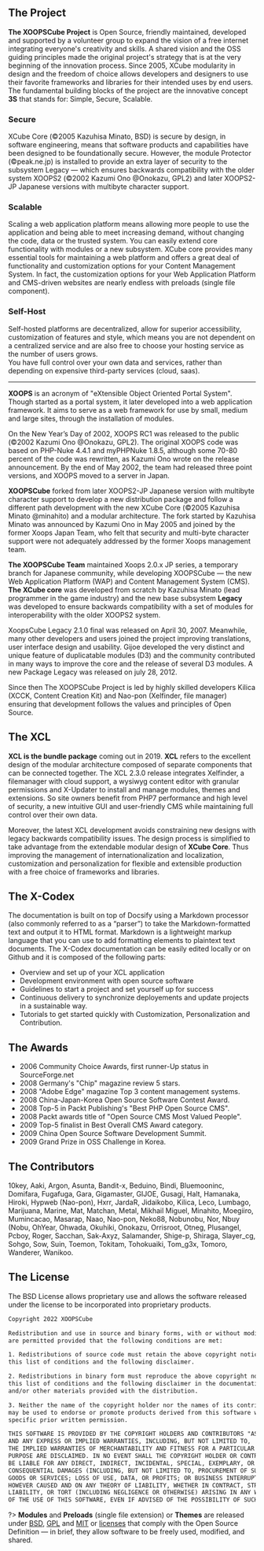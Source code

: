 ## <span class="iconify" data-icon="flat-color-icons:about"></span> The Project

**The XOOPSCube Project** is Open Source, friendly maintained, developed and supported by a volunteer group to expand the vision of a free internet integrating everyone's creativity and skills. A shared vision and the OSS guiding principles made the original project's strategy that is at the very beginning of the innovation process. Since 2005, XCube modularity in design and the freedom of choice allows developers and designers to use their favorite frameworks and libraries for their intended uses by end users. The fundamental building blocks of the project are the innovative concept **3S** that stands for: Simple, Secure, Scalable.

### Secure

XCube Core (©2005 Kazuhisa Minato, BSD) is secure by design, in software engineering, means that software products and capabilities have been designed to be foundationally secure.
However, the module Protector (©peak.ne.jp) is installed to provide an extra layer of security to the subsystem Legacy — which ensures backwards compatibility with the older system XOOPS2 (©2002 Kazumi Ono @Onokazu, GPL2) and later XOOPS2-JP Japanese versions with multibyte character support.

### Scalable 

Scaling a web application platform means allowing more people to use the application and being able to meet increasing demand, without changing the code, data or the trusted system. You can easily extend core functionality with modules or a new subsystem. XCube core provides many essential tools for maintaining a web platform and offers a great deal of functionality and customization options for your Content Management System. In fact, the customization options for your Web Application Platform and CMS-driven websites are nearly endless with preloads (single file component).

### Self-Host

Self-hosted platforms are decentralized, allow for superior accessibility, customization of features and style, which means you are not dependent on a centralized service and are also free to choose your hosting service as the number of users grows.   
You have full control over your own data and services, rather than depending on expensive third-party services (cloud, saas).

---

**XOOPS** is an acronym of "eXtensible Object Oriented Portal System". Though started as a portal system, it later developed into a web application framework. It aims to serve as a web framework for use by small, medium and large sites, through the installation of modules. 

On the New Year’s Day of 2002, XOOPS RC1 was released to the public (©2002 Kazumi Ono @Onokazu, GPL2). The original XOOPS code was based on PHP-Nuke 4.4.1 and myPHPNuke 1.8.5, although some 70-80 percent of the code was rewritten, as Kazumi Ono wrote on the release announcement. By the end of May 2002, the team had released three point versions, and XOOPS moved to a server in Japan. 

**XOOPSCube** forked from later XOOPS2-JP Japanese version with multibyte character support to develop a new distribution package and follow a different path development with the new XCube Core (©2005 Kazuhisa Minato @minahito) and a modular architecture. The fork started by Kazuhisa Minato was announced by Kazumi Ono in May 2005 and joined by the former Xoops Japan Team, who felt that security and multi-byte character support were not adequately addressed by the former Xoops management team.

 **The XOOPSCube Team** maintained Xoops 2.0.x JP series, a temporary branch for Japanese community, while developing XOOPSCube — the new Web Application Platform (WAP) and Content Management System (CMS). **The XCube core** was developed from scratch by Kazuhisa Minato (lead programmer in the game industry) and the new base subsystem **Legacy** was developed to ensure backwards compatibility with a set of modules for interoperability with the older XOOPS2 system.

XoopsCube Legacy 2.1.0 final was released on April 30, 2007. Meanwhile, many other developers and users joined the project improving translations, user interface design and usability. Gijoe developed the very distinct and unique feature of duplicatable modules (D3) and the community contributed in many ways to improve the core and the release of several D3 modules. A new Package Legacy was released on july 28, 2012.

Since then The XOOPSCube Project is led by highly skilled developers Kilica (XCCK, Content Creation Kit) and Nao-pon (Xelfinder, file manager) ensuring that development follows the values and principles of Open Source. 

## <span class="iconify" data-icon="flat-color-icons:multiple-devices"></span> The XCL 

**XCL is the bundle package** coming out in 2019. **XCL** refers to the excellent design of the modular architecture composed of separate components that can be connected together. The XCL 2.3.0 release integrates Xelfinder, a filemanager with cloud support, a wysiwyg content editor with granular permissions and X-Updater to install and manage modules, themes and extensions. So site owners benefit from PHP7 performance and high level of security, a new intuitive GUI and user-friendly CMS while maintaining full control over their own data.

Moreover, the latest XCL development avoids constraining new designs with legacy backwards compatibility issues. The design process is simplified to take advantage from the extendable modular design of **XCube Core**. Thus improving the management of internationalization and localization, customization and personalization for flexible and extensible production with a free choice of frameworks and libraries.

## <span class="iconify" data-icon="flat-color-icons:reading"></span> The X-Codex 

The documentation is built on top of Docsify using a Markdown processor (also commonly referred to as a “parser”) to take the Markdown-formatted text and output it to HTML format. Markdown is a lightweight markup language that you can use to add formatting elements to plaintext text documents. The X-Codex documentation can be easily edited locally or on Github and it is composed of the following parts: 

+ Overview and set up of your XCL application
+ Development environment with open source software
+ Guidelines to start a project and set yourself up for success
+ Continuous delivery to synchronize deployements and update projects in a sustainable way.
+ Tutorials to get started quickly with Customization, Personalization and Contribution.


## <span class="iconify" data-icon="flat-ui:medal"></span> The Awards 

+ 2006 Community Choice Awards, first runner-Up status in SourceForge.net
+ 2008 Germany's "Chip" magazine review 5 stars.
+ 2008 "Adobe Edge" magazine Top 3 content management systems.
+ 2008 China-Japan-Korea Open Source Software Contest Award.
+ 2008 Top-5 in Packt Publishing's "Best PHP Open Source CMS".
+ 2008 Packt awards title of "Open Source CMS Most Valued People". 
+ 2009 Top-5 finalist in Best Overall CMS Award category. 
+ 2009 China Open Source Software Development Summit.
+ 2009 Grand Prize in OSS Challenge in Korea.

## <span class="iconify" data-icon="flat-color-icons:collaboration"></span> The Contributors

10key, Aaki, Argon, Asunta, Bandit-x, Beduino, Bindi, Bluemooninc, Domifara, Fugafuga, Gara, Gigamaster, GIJOE, Gusagi, Halt, Hamanaka, Hiroki, Hypweb (Nao-pon), Hxrr, JardaR, Jidaikobo, Kilica, Leco, Lumbago, Marijuana, Marine, Mat, Matchan, Metal, Mikhail Miguel, Minahito, Moegiiro, Mumincacao, Masarap, Naao, Nao-pon, Neko88, Nobunobu, Nor, Nbuy (Nobu, OhYear, Ohwada, Okuhiki, Onokazu, Orrisroot, Otneg, Plusangel, Pcboy, Roger, Sacchan,  Sak-Axyz, Salamander, Shige-p, Shiraga, Slayer_cg, Sohgo, Sow, Suin, Toemon, Tokitam, Tohokuaiki, Tom_g3x, Tomoro, Wanderer, Wanikoo.

## <span class="iconify" data-icon="mdi:copyright" style="color: #face74;"></span> The License

The BSD License allows proprietary use and allows the software released under the license to be incorporated into proprietary products.

```html
Copyright 2022 XOOPSCube

Redistribution and use in source and binary forms, with or without modification, 
are permitted provided that the following conditions are met:

1. Redistributions of source code must retain the above copyright notice, 
this list of conditions and the following disclaimer.

2. Redistributions in binary form must reproduce the above copyright notice, 
this list of conditions and the following disclaimer in the documentation 
and/or other materials provided with the distribution.

3. Neither the name of the copyright holder nor the names of its contributors 
may be used to endorse or promote products derived from this software without 
specific prior written permission.

THIS SOFTWARE IS PROVIDED BY THE COPYRIGHT HOLDERS AND CONTRIBUTORS "AS IS" 
AND ANY EXPRESS OR IMPLIED WARRANTIES, INCLUDING, BUT NOT LIMITED TO, 
THE IMPLIED WARRANTIES OF MERCHANTABILITY AND FITNESS FOR A PARTICULAR 
PURPOSE ARE DISCLAIMED. IN NO EVENT SHALL THE COPYRIGHT HOLDER OR CONTRIBUTORS 
BE LIABLE FOR ANY DIRECT, INDIRECT, INCIDENTAL, SPECIAL, EXEMPLARY, OR 
CONSEQUENTIAL DAMAGES (INCLUDING, BUT NOT LIMITED TO, PROCUREMENT OF SUBSTITUTE 
GOODS OR SERVICES; LOSS OF USE, DATA, OR PROFITS; OR BUSINESS INTERRUPTION) 
HOWEVER CAUSED AND ON ANY THEORY OF LIABILITY, WHETHER IN CONTRACT, STRICT 
LIABILITY, OR TORT (INCLUDING NEGLIGENCE OR OTHERWISE) ARISING IN ANY WAY OUT 
OF THE USE OF THIS SOFTWARE, EVEN IF ADVISED OF THE POSSIBILITY OF SUCH DAMAGE.
```

?> **Modules** and **Preloads** (single file extension) or **Themes** are released under [BSD](https://opensource.org/licenses/BSD-3-Clause), [GPL](https://opensource.org/licenses/gpl-license) and [MIT](https://opensource.org/licenses/MIT) or [licenses](https://opensource.org/licenses) that comply with the Open Source Definition — in brief, they allow software to be freely used, modified, and shared.
